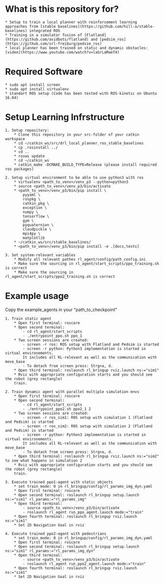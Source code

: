 # What is this repository for?
    * Setup to train a local planner with reinforcement learning approaches from [stable baselines](https://github.com/hill-a/stable-baselines) integrated ROS
    * Training in a simulator fusion of [Flatland](https://github.com/avidbots/flatland) and [pedsim_ros](https://github.com/srl-freiburg/pedsim_ros)
    * local planner has been trained on static and dynamic obstacles: [video](https://www.youtube.com/watch?v=laGrLaMaeT4)

# Required Software

    * sudo apt install screen
    * sudo apt install virtualenv
    * standart ROS setup (Code has been tested with ROS-kinetic on Ubuntu 16.04)


# Setup Learning Infrstructure

    1. Setup repository: 
        * Clone this repository in your src-folder of your catkin workspace
        * cd ~/catkin_ws/src/drl_local_planner_ros_stable_baselines
        * cp .rosinstall ../
        * cd ..
        * rosws update
        * cd ~/catkin_ws
        * catkin_make -DCMAKE_BUILD_TYPE=Release (please install required ros packages)

    2. Setup virtual environment to be able to use python3 with ros
        * virtualenv <path_to_venv>/venv_p3 --python=python3
        * source <path_to_venv>/venv_p3/bin/activate
        * <path_to_venv>/venv_p3/bin/pip install \
            pyyaml \
            rospkg \
            catkin_pkg \
            exception \
            numpy \
            tensorflow \
            gym \
            pyquaternion \ 
            cloudpickle \
            mpi4py \
            matplotlib
        * ~/catkin_ws/src/stable_baselines/
        * <path_to_venv>/venv_p3/bin/pip install -e .[docs,tests]
        
    3. Set system-relevant variables 
        * Modify all relevant pathes rl_agent/config/path_config.ini
        * Make sure the sourcing in rl_agent/start_scripts/ppo_training.sh is correct
        * Make sure the sourcing in rl_agent/start_scripts/ppo2_training.sh is correct


# Example usage

Copy the example_agents in your "path_to_checkpoint"

    1. Train static agent
        * Open first terminal: roscore
        * Open second terminal:
            - cd rl_agent/start_scripts
            - ./entrypoint_ppo.sh ppo_1
        * Two screen sessions are created:
            - screen -r ros: ROS setup with Flatland and Pedsim is started
            - screen -r python: Python3 implementation is started in virtual environements. 
            It includes all RL-relevant as well as the communication with move_base
            - To detach from screen press: Strg+a, d.
        * Open third terminal: roslaunch rl_bringup rviz.launch ns:="sim1"
        * Rviz with appropriate configuration starts and you should see the robot (grey rectangle)
        train.
    
    2. Train dynamic agent with parallel multiple simulation envs
        * Open first terminal: roscore
        * Open second terminal:
            - cd rl_agent/start_scripts
            - ./entrypoint_ppo2.sh ppo2_1 2
        * Two screen sessions are created:
            - screen -r ros_sim1: ROS setup with simulation 1 (Flatland and Pedsim) is started
            - screen -r ros_sim2: ROS setup with simulation 2 (Flatland and Pedsim) is started
            - screen -r python: Python3 implementation is started in virtual environements. 
            It includes all RL-relevant as well as the communication with move_base
            - To detach from screen press: Strg+a, d.
        * Open third terminal: roslaunch rl_bringup rviz.launch ns:="sim2" to see what happens in simulation 2
        * Rviz with appropriate configuration starts and you should see the robot (grey rectangle)
        train.
    
    3. Execute trained ppo1-agent with static objects
        * set train_mode: 0 in rl_bringup/config/rl_params_img_dyn.yaml
        * Open first terminal: roscore
        * Open second terminal: roslaunch rl_bringup setup.launch ns:="sim1" rl_params:="rl_params_img"
        * Open third terminal:
            - source <path_to_venv>/venv_p3/bin/activate 
            - roslaunch rl_agent run_ppo_agent.launch mode:="train"
        * Open fourth terminal: roslaunch rl_bringup rviz.launch ns:="sim1"
        * Set 2D Navigation Goal in rviz

    4. Execute trained ppo2-agent with pedestrians
        * set train_mode: 0 in rl_bringup/config/rl_params_img_dyn.yaml
        * Open first terminal: roscore
        * Open second terminal: roslaunch rl_bringup setup.launch ns:="sim1" rl_params:="rl_params_img_dyn"
        * Open third terminal:
            - source <path_to_venv>/venv_p3/bin/activate 
            - roslaunch rl_agent run_ppo2_agent.launch mode:="train"
        * Open fourth terminal: roslaunch rl_bringup rviz.launch ns:="sim1"
        * Set 2D Navigation Goal in rviz
    
    
